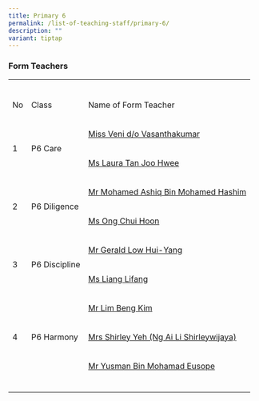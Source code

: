 ```yaml
---
title: Primary 6
permalink: /list-of-teaching-staff/primary-6/
description: ""
variant: tiptap
---
```

<h3><strong>Form Teachers</strong></h3>
<table style="minWidth: 75px">
<colgroup>
<col>
<col>
<col>
</colgroup>
<tbody>
<tr>
<td rowspan="1" colspan="1">
<p></p>
</td>
<td rowspan="1" colspan="1">
<p></p>
</td>
<td rowspan="1" colspan="1">
<p></p>
</td>
</tr>
<tr>
<td rowspan="1" colspan="1">
<p>No</p>
</td>
<td rowspan="1" colspan="1">
<p>Class</p>
</td>
<td rowspan="1" colspan="1">
<p>Name of Form Teacher</p>
</td>
</tr>
<tr>
<td rowspan="2" colspan="1">
<p></p>
<p>1</p>
</td>
<td rowspan="2" colspan="1">
<p></p>
<p>P6 Care</p>
</td>
<td rowspan="1" colspan="1">
<p><a href="mailto:veni_vasanthakumar@schools.gov.sg" rel="noopener nofollow" target="_blank">Miss Veni d/o Vasanthakumar</a>
</p>
</td>
</tr>
<tr>
<td rowspan="1" colspan="1">
<p><a href="mailto:tan_joo_hwee_laura@schools.gov.sg" rel="noopener nofollow" target="_blank">Ms Laura Tan Joo Hwee</a>
</p>
</td>
</tr>
<tr>
<td rowspan="2" colspan="1">
<p></p>
<p>2</p>
</td>
<td rowspan="2" colspan="1">
<p></p>
<p>P6 Diligence</p>
</td>
<td rowspan="1" colspan="1">
<p><a href="mailto:mohamed_ashiq_mohamed_hashim@schools.gov.sg" rel="noopener nofollow" target="_blank">Mr Mohamed Ashiq Bin Mohamed Hashim</a>
</p>
</td>
</tr>
<tr>
<td rowspan="1" colspan="1">
<p><a href="mailto:ong_chui_hoon@schools.gov.sg" rel="noopener nofollow" target="_blank">Ms Ong Chui Hoon</a>
</p>
</td>
</tr>
<tr>
<td rowspan="2" colspan="1">
<p></p>
<p>3</p>
</td>
<td rowspan="2" colspan="1">
<p></p>
<p>P6 Discipline</p>
</td>
<td rowspan="1" colspan="1">
<p><a href="mailto:gerald_low_hui_yang@schools.gov.sg" rel="noopener nofollow" target="_blank">Mr Gerald Low Hui-Yang</a>
</p>
</td>
</tr>
<tr>
<td rowspan="1" colspan="1">
<p><a href="mailto:liang_lifang@schools.gov.sg" rel="noopener nofollow" target="_blank">Ms Liang Lifang</a>
</p>
</td>
</tr>
<tr>
<td rowspan="3" colspan="1">
<p></p>
<p></p>
<p></p>
<p>4</p>
</td>
<td rowspan="3" colspan="1">
<p></p>
<p></p>
<p></p>
<p>P6 Harmony</p>
</td>
<td rowspan="1" colspan="1">
<p><a href="mailto:lim_beng_kim@schools.gov.sg" rel="noopener nofollow" target="_blank">Mr Lim Beng Kim</a>
</p>
</td>
</tr>
<tr>
<td rowspan="1" colspan="1">
<p><a href="mailto:Ng_ai_li_shirleywijaya@schools.gov.sg" rel="noopener nofollow" target="_blank">Mrs Shirley Yeh (Ng Ai Li Shirleywijaya)</a>
</p>
</td>
</tr>
<tr>
<td rowspan="1" colspan="1">
<p><a href="mailto:yusman_mohamad_eusope_A@schools.gov.sg" rel="noopener nofollow" target="_blank">Mr Yusman Bin Mohamad Eusope</a>
</p>
</td>
</tr>
<tr>
<td rowspan="1" colspan="1">
<p></p>
</td>
<td rowspan="1" colspan="1">
<p></p>
</td>
<td rowspan="1" colspan="1">
<p></p>
</td>
</tr>
</tbody>
</table>
<p></p>